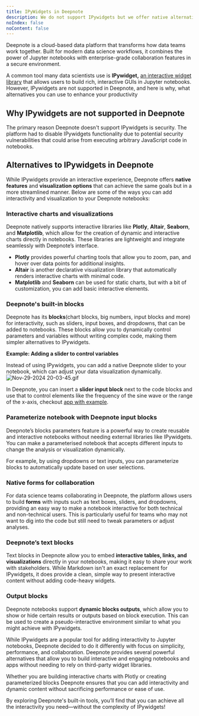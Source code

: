 ```yaml
---
title: IPyWidgets in Deepnote
description: We do not support IPywidgets but we offer native alternatives like built-in input blocks for enhanced interactivity in data science notebooks and apps.
noIndex: false
noContent: false
---
```


Deepnote is a cloud-based data platform that transforms how data teams work together. Built for modern data science workflows, it combines the power of Jupyter notebooks with enterprise-grade collaboration features in a secure environment.

A common tool many data scientists use is **IPywidget,** [an interactive widget library](https://ipywidgets.readthedocs.io/en/8.1.2/) that allows users to build rich, interactive GUIs in Jupyter notebooks. However, IPywidgets are not supported in Deepnote, and here is why, what alternatives you can use to enhance your productivity

## Why IPywidgets are not supported in Deepnote

The primary reason Deepnote doesn't support IPywidgets is security. The platform had to disable IPywidgets functionality due to potential security vulnerabilities that could arise from executing arbitrary JavaScript code in notebooks.

## Alternatives to IPywidgets in Deepnote

While IPywidgets provide an interactive experience, Deepnote offers **native features** and **visualization options** that can achieve the same goals but in a more streamlined manner. Below are some of the ways you can add interactivity and visualization to your Deepnote notebooks:

### **Interactive charts and visualizations**

Deepnote natively supports interactive libraries like **Plotly**, **Altair**, **Seaborn**, and **Matplotlib**, which allow for the creation of dynamic and interactive charts directly in notebooks. These libraries are lightweight and integrate seamlessly with Deepnote’s interface.

- **Plotly** provides powerful charting tools that allow you to zoom, pan, and hover over data points for additional insights.
- **Altair** is another declarative visualization library that automatically renders interactive charts with minimal code.
- **Matplotlib** and **Seaborn** can be used for static charts, but with a bit of customization, you can add basic interactive elements.

### **Deepnote's built-in blocks**

Deepnote has its **blocks**(chart blocks, big numbers, input blocks and more) for interactivity, such as sliders, input boxes, and dropdowns, that can be added to notebooks. These blocks allow you to dynamically control parameters and variables without writing complex code, making them simpler alternatives to IPywidgets.

**Example: Adding a slider to control variables**

Instead of using IPywidgets, you can add a native Deepnote slider to your notebook, which can adjust your data visualization dynamically.
![Nov-29-2024 20-03-45.gif](https://media.graphassets.com/CcwUq7chTTWjVFytIFoB)

In Deepnote, you can insert a **slider input block** next to the code blocks and use that to control elements like the frequency of the sine wave or the range of the x-axis, checkout [app with example](https://deepnote.com/app/deepnote/Slider-example-adb7a9d5-5f07-44a2-9364-8b34714521ba?utm_source=app-settings&utm_medium=product-shared-content&utm_campaign=data-app&utm_content=adb7a9d5-5f07-44a2-9364-8b34714521ba).

### **Parameterize notebook with Deepnote input blocks**

Deepnote’s blocks parameters feature is a powerful way to create reusable and interactive notebooks without needing external libraries like IPywidgets. You can make a parameterised notebook that accepts different inputs to change the analysis or visualization dynamically.

For example, by using dropdowns or text inputs, you can parameterize blocks to automatically update based on user selections.

### **Native forms for collaboration**

For data science teams collaborating in Deepnote, the platform allows users to build **forms** with inputs such as text boxes, sliders, and dropdowns, providing an easy way to make a notebook interactive for both technical and non-technical users. This is particularly useful for teams who may not want to dig into the code but still need to tweak parameters or adjust analyses.

### **Deepnote’s text blocks**

Text blocks in Deepnote allow you to embed **interactive tables, links, and visualizations** directly in your notebooks, making it easy to share your work with stakeholders. While Markdown isn't an exact replacement for IPywidgets, it does provide a clean, simple way to present interactive content without adding code-heavy widgets.

### **Output blocks**

Deepnote notebooks support **dynamic blocks outputs**, which allow you to show or hide certain results or outputs based on block execution. This can be used to create a pseudo-interactive environment similar to what you might achieve with IPywidgets.

While IPywidgets are a popular tool for adding interactivity to Jupyter notebooks, Deepnote decided to do it differently with focus on simplicity, performance, and collaboration. Deepnote provides several powerful alternatives that allow you to build interactive and engaging notebooks and apps without needing to rely on third-party widget libraries.

Whether you are building interactive charts with Plotly or creating parameterized blocks Deepnote ensures that you can add interactivity and dynamic content without sacrificing performance or ease of use.

By exploring Deepnote's built-in tools, you’ll find that you can achieve all the interactivity you need—without the complexity of IPywidgets!

